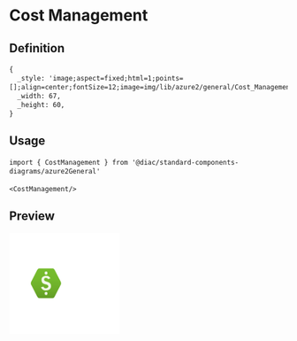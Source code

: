 # Cost Management

## Definition

```
{
  _style: 'image;aspect=fixed;html=1;points=[];align=center;fontSize=12;image=img/lib/azure2/general/Cost_Management.svg;strokeColor=none;',
  _width: 67,
  _height: 60,
}
```

## Usage

```
import { CostManagement } from '@diac/standard-components-diagrams/azure2General'

<CostManagement/>
```

## Preview

<img src="./cost-management.png" width="200"/>
